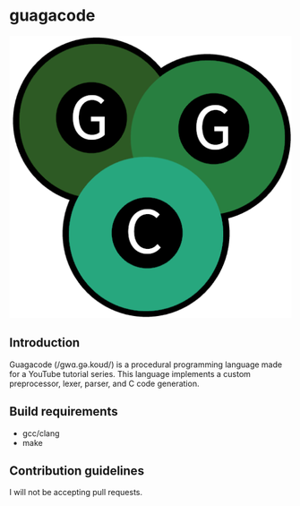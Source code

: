 # guagacode

![Guagacode logo](img/ggc_logo.png)

## Introduction
Guagacode (/ɡwɑ.ɡə.koʊd/) is a procedural programming language made for a
YouTube tutorial series. This language implements a custom preprocessor, lexer,
parser, and C code generation.

## Build requirements
* gcc/clang
* make

## Contribution guidelines
I will not be accepting pull requests.
